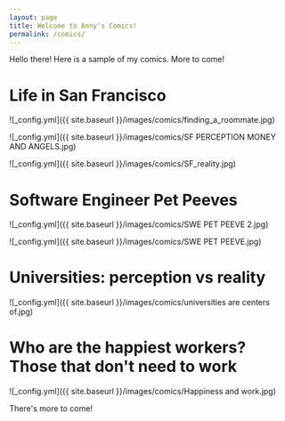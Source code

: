 ```yaml
---
layout: page
title: Welcome to Anny's Comics!
permalink: /comics/
---
```


Hello there! Here is a sample of my comics. More to come!

# Life in San Francisco
![_config.yml]({{ site.baseurl }}/images/comics/finding_a_roommate.jpg)

![_config.yml]({{ site.baseurl }}/images/comics/SF PERCEPTION MONEY AND ANGELS.jpg)

![_config.yml]({{ site.baseurl }}/images/comics/SF_reality.jpg)




# Software Engineer Pet Peeves
![_config.yml]({{ site.baseurl }}/images/comics/SWE PET PEEVE 2.jpg)

![_config.yml]({{ site.baseurl }}/images/comics/SWE PET PEEVE.jpg)




# Universities: perception vs reality

![_config.yml]({{ site.baseurl }}/images/comics/universities are centers of.jpg)




# Who are the happiest workers? Those that don't need to work
![_config.yml]({{ site.baseurl }}/images/comics/Happiness and work.jpg)

There's more to come! 




              
  



